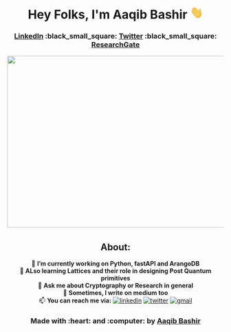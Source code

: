 <div align="center">
  <h1>
    Hey Folks, I'm Aaqib Bashir <img src="https://github.com/aaqibb13/aaqibb13/blob/main/Image/Hi.gif" width="30" height="30"/>
  </h1>
<h3>
    <a href="https://www.linkedin.com/in/aaqibbashir">LinkedIn</a> :black_small_square: <a href="https://www.twitter.com/aaqibb13">Twitter</a> :black_small_square: <a href="https://www.researchgate.net/profile/Aaqib_Bashir2">ResearchGate</a>
</h3>
</div>
<div align="center">
<img src="https://github.com/aaqibb13/aaqibb13/blob/main/Image/TCB.JPG" width="800" height="400"/>
 </div>
<div align="center"> 
  <h2>
    About:
  </h2>
 
  🔭 **I’m currently working on Python, fastAPI and ArangoDB** <br>
  🌱 **ALso learning Lattices and their role in designing Post Quantum primitives** <br>
  💬 **Ask me about Cryptography or Research in general** <br>
  :memo: **Sometimes, I write on medium too** <br>
  📫 **You can reach me via:**   [<img src='https://cdn.jsdelivr.net/npm/simple-icons@3.0.1/icons/linkedin.svg' alt='linkedin' height='14'>](https://www.linkedin.com/in/aaqibbashir/) [<img src='https://cdn.jsdelivr.net/npm/simple-icons@3.0.1/icons/twitter.svg' alt='twitter' height='15'>](https://twitter.com/aaqibb13) [<img src='https://cdn.jsdelivr.net/npm/simple-icons@3.0.1/icons/gmail.svg' alt='gmail' height='15'>](https://mail.google.com/mail/aaqibb13@gmail.com)
</div>
<!-- <div align="center"> 
  <h3>
    Stats:
  </h3>
</div> !-->

<!-- ![GitHub stats](https://github-readme-stats.vercel.app/api?username=aaqibb13&show_icons=true&count_private=true) !-->

<div align="center"> 
  <h3>
    Made with :heart: and :computer: by <a href="https://www.github.com/aaqibb13">Aaqib Bashir</a>
  </h3>
 </div>
